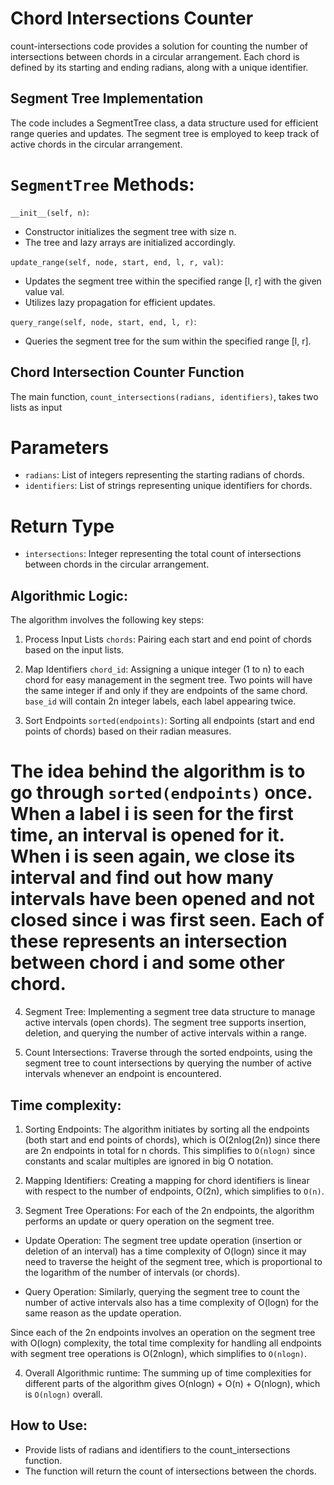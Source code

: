 # Chord Intersections Counter

count-intersections code provides a solution for counting the number of intersections between chords in a circular arrangement. Each chord is defined by its starting and ending radians, along with a unique identifier.

## Segment Tree Implementation

The code includes a SegmentTree class, a data structure used for efficient range queries and updates. The segment tree is employed to keep track of active chords in the circular arrangement.

# `SegmentTree` Methods:

`__init__(self, n)`:
* Constructor initializes the segment tree with size n.
* The tree and lazy arrays are initialized accordingly.

`update_range(self, node, start, end, l, r, val)`:

* Updates the segment tree within the specified range [l, r] with the given value val.
* Utilizes lazy propagation for efficient updates.

`query_range(self, node, start, end, l, r)`:

* Queries the segment tree for the sum within the specified range [l, r].


## Chord Intersection Counter Function

The main function, `count_intersections(radians, identifiers)`, takes two lists as input

# Parameters
* `radians`: List of integers representing the starting radians of chords.
* `identifiers`: List of strings representing unique identifiers for chords.

# Return Type
* `intersections`: Integer representing the total count of intersections between chords in the circular arrangement.


## Algorithmic Logic:
The algorithm involves the following key steps:

1. Process Input Lists `chords`: Pairing each start and end point of chords based on the input lists.

2. Map Identifiers `chord_id`: Assigning a unique integer (1 to n) to each chord for easy management in the segment tree. 
Two points will have the same integer if and only if they are endpoints of the same chord.
`base_id` will contain 2n integer labels, each label appearing twice.

3. Sort Endpoints `sorted(endpoints)`: Sorting all endpoints (start and end points of chords) based on their radian measures.

# The idea behind the algorithm is to go through `sorted(endpoints)` once. When a label i is seen for the first time, an interval is opened for it. When i is seen again, we close its interval and find out how many intervals have been opened and **not closed** since i was first seen. Each of these represents an intersection between chord i and some other chord. 

4. Segment Tree: Implementing a segment tree data structure to manage active intervals (open chords). The segment tree supports insertion, deletion, and querying the number of active intervals within a range.

5. Count Intersections: Traverse through the sorted endpoints, using the segment tree to count intersections by querying the number of active intervals whenever an endpoint is encountered.


## Time complexity:

1. Sorting Endpoints:
The algorithm initiates by sorting all the endpoints (both start and end points of chords), which is O(2nlog(2n)) since there are 2n endpoints in total for n chords. This simplifies to `O(nlogn)` since constants and scalar multiples are ignored in big O notation.

2. Mapping Identifiers:
Creating a mapping for chord identifiers is linear with respect to the number of endpoints, O(2n), which simplifies to `O(n)`.

3. Segment Tree Operations:
For each of the 2n endpoints, the algorithm performs an update or query operation on the segment tree.

* Update Operation: The segment tree update operation (insertion or deletion of an interval) has a time complexity of O(logn) since it may need to traverse the height of the segment tree, which is proportional to the logarithm of the number of intervals (or chords).

* Query Operation: Similarly, querying the segment tree to count the number of active intervals also has a time complexity of O(logn) for the same reason as the update operation.

Since each of the 2n endpoints involves an operation on the segment tree with O(logn) complexity, the total time complexity for handling all endpoints with segment tree operations is O(2nlogn), which simplifies to `O(nlogn)`.

4. Overall Algorithmic runtime:
The summing up of time complexities for different parts of the algorithm gives O(nlogn) + O(n) + O(nlogn), which is `O(nlogn)` overall.

## How to Use:

* Provide lists of radians and identifiers to the count_intersections function.
* The function will return the count of intersections between the chords.

